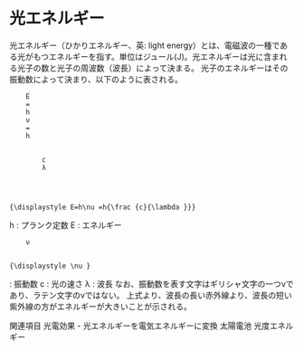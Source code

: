 # 光エネルギー

光エネルギー（ひかりエネルギー、英: light energy）とは、電磁波の一種である光がもつエネルギーを指す。単位はジュール(J)。光エネルギーは光に含まれる光子の数と光子の周波数（波長）によって決まる。
光子のエネルギーはその振動数によって決まり、以下のように表される。

  
    
      
        E
        =
        h
        ν
        =
        h
        
          
            c
            λ
          
        
      
    
    {\displaystyle E=h\nu =h{\frac {c}{\lambda }}}
  

h : プランク定数
E : エネルギー

  
    
      
        ν
      
    
    {\displaystyle \nu }
  
 : 振動数
c : 光の速さ
λ : 波長
なお、振動数を表す文字はギリシャ文字の一つνであり、ラテン文字のvではない。
上式より、波長の長い赤外線より、波長の短い紫外線の方がエネルギーが大きいことが示される。

関連項目
光電効果 - 光エネルギーを電気エネルギーに変換
太陽電池
光度エネルギー